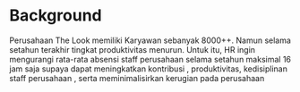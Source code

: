 # Background
Perusahaan The Look memiliki Karyawan sebanyak 8000++. Namun selama setahun terakhir tingkat produktivitas menurun. Untuk itu, HR ingin mengurangi rata-rata absensi staff perusahaan selama setahun maksimal 16 jam saja supaya dapat meningkatkan kontribusi , produktivitas, kedisiplinan staff perusahaan , serta meminimalisirkan kerugian pada perusahaan
